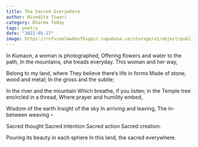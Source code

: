 ```yaml
---
title: The Sacred Everywhere
author: Nivedita Tiwari
category: Dharma Today
tags: poetry
date: "2022-05-27"
image: https://rnfvzaelmwbbvfbsppir.supabase.co/storage/v1/object/public/brhatwebsite/05dhiti/32.webp
---
```


In Kumaon, a woman is photographed,
Offering flowers and water to the path,
In the mountains, she treads everyday.
This woman and her way,

Belong to my land, where
They believe there’s life in forms
Made of stone, wood and metal;
In the gross and the subtle;

In the river and the mountain
Which breathe, if you listen; in the
Temple tree encircled in a thread,
Where prayer and humility embed,

Wisdom of the earth
Insight of the sky
In arriving and leaving,
The in-between weaving –

Sacred thought
Sacred intention
Sacred action
Sacred creation.

Pouring its beauty in each sphere
In this land, the sacred everywhere.
